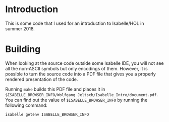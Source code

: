 Introduction
============

This is some code that I used for an introduction to Isabelle/HOL in
summer 2018.


Building
========

When looking at the source code outside some Isabelle IDE, you will not
see all the non-ASCII symbols but only encodings of them. However, it is
possible to turn the source code into a PDF file that gives you a
properly rendered presentation of the code.

Running `make` builds this PDF file and places it in
`$ISABELLE_BROWSER_INFO/Wolfgang Jeltsch/Isabelle_Intro/document.pdf`.
You can find out the value of `$ISABELLE_BROWSER_INFO` by running the
following command:

    isabelle getenv ISABELLE_BROWSER_INFO
